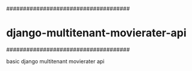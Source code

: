 #####################################
# django-multitenant-movierater-api #
#####################################

basic django multitenant movierater api 
